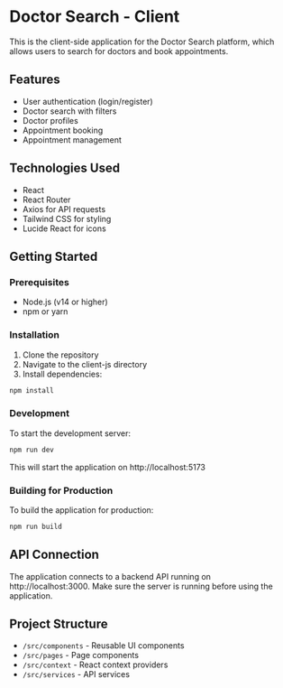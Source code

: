 # Doctor Search - Client

This is the client-side application for the Doctor Search platform, which allows users to search for doctors and book appointments.

## Features

- User authentication (login/register)
- Doctor search with filters
- Doctor profiles
- Appointment booking
- Appointment management

## Technologies Used

- React
- React Router
- Axios for API requests
- Tailwind CSS for styling
- Lucide React for icons

## Getting Started

### Prerequisites

- Node.js (v14 or higher)
- npm or yarn

### Installation

1. Clone the repository
2. Navigate to the client-js directory
3. Install dependencies:

```bash
npm install
```

### Development

To start the development server:

```bash
npm run dev
```

This will start the application on http://localhost:5173

### Building for Production

To build the application for production:

```bash
npm run build
```

## API Connection

The application connects to a backend API running on http://localhost:3000. Make sure the server is running before using the application.

## Project Structure

- `/src/components` - Reusable UI components
- `/src/pages` - Page components
- `/src/context` - React context providers
- `/src/services` - API services
